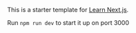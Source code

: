 This is a starter template for [Learn Next.js](https://nextjs.org/learn).

Run `npm run dev` to start it up on port 3000

